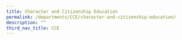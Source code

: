 ```yaml
---
title: Character and Citizenship Education
permalink: /departments/CCE/character-and-citizenship-education/
description: ""
third_nav_title: CCE
---
```


